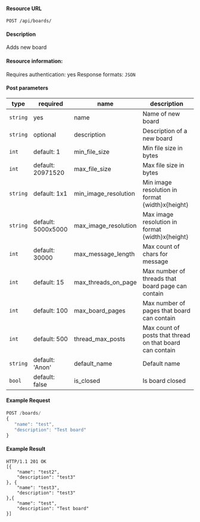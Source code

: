 #### Resource URL
`POST /api/boards/`

#### Description
  Adds new board

#### Resource information:
  Requires authentication: yes
  Response formats: `JSON`

#### Post parameters
| type     | required           | name                 | description
|----------|--------------------|----------------------|-------------
| `string` | yes                | name                 | Name of new board
| `string` | optional           | description          | Description of a new board
| `int`    | default: 1         | min_file_size        | Min file size in bytes
| `int`    | default: 20971520  | max_file_size        | Max file size in bytes
| `string` | default: 1x1       | min_image_resolution | Min image resolution in format {width}x{height}
| `string` | default: 5000x5000 | max_image_resolution | Max image resolution in format {width}x{height}
| `int`    | default: 30000     | max_message_length   | Max count of chars for message
| `int`    | default: 15        | max_threads_on_page  | Max number of threads that board page can contain
| `int`    | default: 100       | max_board_pages      | Max number of pages that board can contain
| `int`    | default: 500       | thread_max_posts     | Max count of posts that thread on that board can contain
| `string` | default: 'Anon'    | default_name         | Default name
| `bool`   | default: false     | is_closed            | Is board closed

#### Example Request
```javascript
POST /boards/
{
   "name": "test",
   "description": "Test board"
}
```

#### Example Result
```
HTTP/1.1 201 OK
[{
	"name": "test2",
	"description": "test3"
}, {
	"name": "test3",
	"description": "test3"
},{
	"name": "test",
	"description": "Test board"
}]
```
